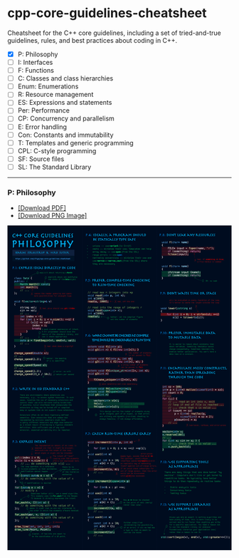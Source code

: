 # cpp-core-guidelines-cheatsheet
 Cheatsheet for the C++ core guidelines, including a set of tried-and-true guidelines, rules, and best practices about coding in C++.


- [x] P: Philosophy
- [ ] I: Interfaces
- [ ] F: Functions
- [ ] C: Classes and class hierarchies
- [ ] Enum: Enumerations
- [ ] R: Resource management
- [ ] ES: Expressions and statements
- [ ] Per: Performance
- [ ] CP: Concurrency and parallelism
- [ ] E: Error handling
- [ ] Con: Constants and immutability
- [ ] T: Templates and generic programming
- [ ] CPL: C-style programming
- [ ] SF: Source files
- [ ] SL: The Standard Library

---

### P: Philosophy 
- [[Download PDF]](Philosophy.pdf) 
- [[Download PNG Image]](Philosophy.png)

![Philosophy](Philosophy.png)
